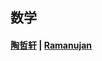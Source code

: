 ## 数学<!-- {docsify-ignore-all} -->

#### [陶哲轩](引用/人物/专家/数学/陶哲轩.md) | [Ramanujan](引用/人物/专家/数学/Ramanujan.md)